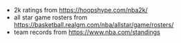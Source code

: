 + 2k ratings from https://hoopshype.com/nba2k/
+ all star game rosters from https://basketball.realgm.com/nba/allstar/game/rosters/
+ team records from https://www.nba.com/standings
